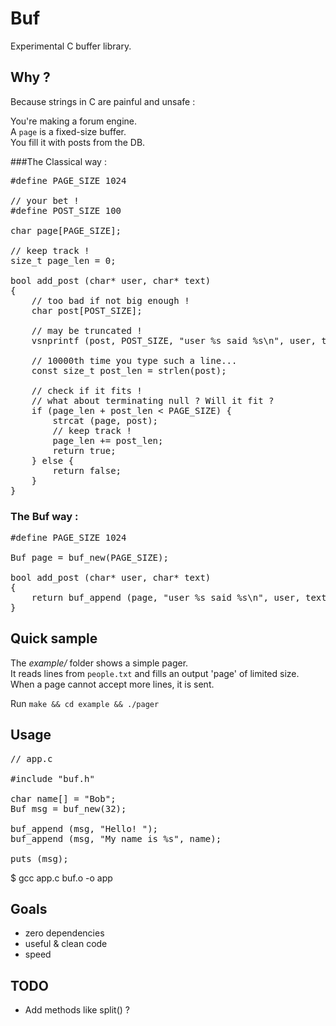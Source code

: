 # Buf
Experimental C buffer library.  

## Why ?

Because strings in C are painful and unsafe :  

You're making a forum engine.  
A `page` is a fixed-size buffer.  
You fill it with posts from the DB.  

###The Classical way :

<pre>
#define PAGE_SIZE 1024

// your bet !
#define POST_SIZE 100

char page[PAGE_SIZE];

// keep track !
size_t page_len = 0;

bool add_post (char* user, char* text) 
{
    // too bad if not big enough !
    char post[POST_SIZE];  

    // may be truncated !
    vsnprintf (post, POST_SIZE, "user %s said %s\n", user, text);

    // 10000th time you type such a line...
    const size_t post_len = strlen(post);

    // check if it fits !
    // what about terminating null ? Will it fit ?
    if (page_len + post_len < PAGE_SIZE) {    
        strcat (page, post); 
        // keep track !
        page_len += post_len;
        return true;
    } else {
        return false;
    } 
}
</pre>

### The **Buf** way :

<pre>
#define PAGE_SIZE 1024

Buf page = buf_new(PAGE_SIZE);

bool add_post (char* user, char* text) 
{
    return buf_append (page, "user %s said %s\n", user, text);
}
</pre>

## Quick sample

The *example/* folder shows a simple pager.  
It reads lines from `people.txt` and fills an output 'page' of limited size.  
When a page cannot accept more lines, it is sent.  

Run `make && cd example && ./pager`

## Usage

<pre>
// app.c

#include "buf.h"

char name[] = "Bob";
Buf msg = buf_new(32);

buf_append (msg, "Hello! ");
buf_append (msg, "My name is %s", name);

puts (msg);
</pre>

  $ gcc app.c buf.o -o app

## Goals

* zero dependencies
* useful & clean code
* speed

## TODO
* Add methods like split() ?